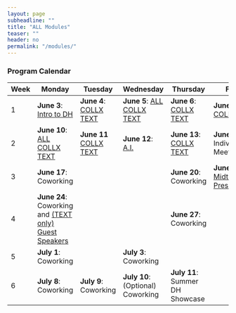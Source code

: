```yaml
---
layout: page
subheadline: ""
title: "ALL Modules"
teaser: ""
header: no
permalink: "/modules/"
---
```

### Program Calendar

| Week | Monday   | Tuesday | Wednesday | Thursday | Friday  |
|-------|----------|--------|------------|---------|-------------|
| 1 | **June 3**: [Intro to DH](https://kam535.github.io/summer-dh-2025/modules/day1)| **June 4**: [COLLX](https://kam535.github.io/summer-dh-2025/collections/day2) [TEXT](https://kam535.github.io/summer-dh-2025/text/day2) | **June 5**: [ALL](https://kam535.github.io/summer-dh-2025/modules/day3) [COLLX](https://kam535.github.io/summer-dh-2025/collections/day3) [TEXT](https://kam535.github.io/summer-dh-2025/text/day3) | **June 6**: [COLLX](https://kam535.github.io/summer-dh-2025/collections/day4) [TEXT](https://kam535.github.io/summer-dh-2025/collections/day4) | **June 7**: [ALL](https://kam535.github.io/summer-dh-2025/modules/day5) [COLLX](https://kam535.github.io/summer-dh-2025/collections/day5) [TEXT](https://kam535.github.io/summer-dh-2025/collections/day5)  |
| 2 | **June 10**: [ALL](https://kam535.github.io/summer-dh-2025/modules/day6) [COLLX](https://kam535.github.io/summer-dh-2025/collections/day6) [TEXT](https://kam535.github.io/summer-dh-2025/collections/day6) | **June 11** [COLLX](https://kam535.github.io/summer-dh-2025/collections/day7) [TEXT](https://kam535.github.io/summer-dh-2025/collections/day7) | **June 12**: [A.I.](https://kam535.github.io/summer-dh-2025/modules/day8) | **June 13**: [COLLX](https://kam535.github.io/summer-dh-2025/collections/day9) [TEXT](https://kam535.github.io/summer-dh-2025/text/day9) | **June 14**: Individual Meetings                                            |
| 3 | **June 17**: Coworking|  | | **June 20**: Coworking | **June 21**: [Midterm Presentations](https://kam535.github.io/summer-dh-2025/modules/day10)                                       |
| 4 | **June 24**: Coworking and [(TEXT only) Guest Speakers](https://kam535.github.io/summer-dh-2025/text/day11) |  |  | **June 27**: Coworking |                                         |
| 5 | **July 1**: Coworking |  | **July 3**: Coworking | |                                         |
| 6 | **July 8**: Coworking | **July 9**: Coworking | **July 10**: (Optional) Coworking | **July 11**: Summer DH Showcase |
